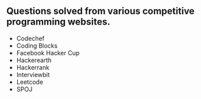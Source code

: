 
## Questions solved from various competitive programming websites.

* Codechef
* Coding Blocks
* Facebook Hacker Cup
* Hackerearth
* Hackerrank
* Interviewbit
* Leetcode
* SPOJ

